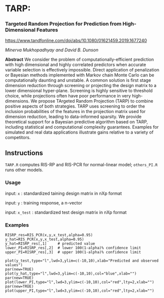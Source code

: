 # TARP: 
### Targeted Random Projection for Prediction from High-Dimensional Features 

https://www.tandfonline.com/doi/abs/10.1080/01621459.2019.1677240

*Minerva Mukhopadhyay and David B. Dunson*

**Abstract** We consider the problem of computationally-efficient prediction with high dimensional and highly correlated predictors when accurate variable selection is effectively impossible. Direct application of penalization or Bayesian methods implemented with Markov chain Monte Carlo can be computationally daunting and unstable. A common solution is first stage dimension reduction through screening or projecting the design matrix to a lower dimensional hyper-plane. Screening is highly sensitive to threshold choice, while projections often have poor performance in very high-dimensions. We propose TArgeted Random Projection (TARP) to combine positive aspects of both strategies. TARP uses screening to order the inclusion probabilities of the features in the projection matrix used for dimension reduction, leading to data-informed sparsity. We provide theoretical support for a Bayesian predictive algorithm based on TARP, including statistical and computational complexity guarantees. Examples for simulated and real data applications illustrate gains relative to a variety of competitors.

## Instructions

`TARP.R` computes RIS-RP and RIS-PCR for normal-linear model; `others_PI.R` runs other models.

### Usage

input: `x` : standardized taining design matrix in nXp format

input: `y` : training response, a n-vector

input: `x_test` : standardized test design matrix in nXp format

### Examples
	RISRP_res=RIS_PCR(x,y,x_test,alpha=0.95)
	y_hat=RIS_PCR(x,y,x_test,alpha=0.95)
	y_hat=RISRP_res[,1]     # predicted value
	lower_PI=RISRP_res[,2]  # lower 100(1-alpha)% confidence limit
	upper_PI=RISRP_res[,3]  # upper 100(1-alpha)% confidence limit

	plot(y_test,type="l",lwd=3,ylim=c(-10,10),xlab="Predicted and observed values")
	par(new=TRUE)
	plot(y_hat,type="l",lwd=3,ylim=c(-10,10),col="blue",xlab="")
	par(new=TRUE)
	plot(lower_PI,type="l",lwd=3,ylim=c(-10,10),col="red",lty=2,xlab="")
	par(new=TRUE)
	plot(upper_PI,type="l",lwd=3,ylim=c(-10,10),col="red",lty=2,xlab="")




